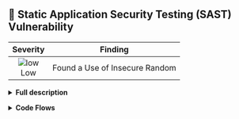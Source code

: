 
## 🎯 Static Application Security Testing (SAST) Vulnerability
<div align='center'>

| Severity                | Finding                  |
| :---------------------: | :-----------------------------------: |
| ![low](https://raw.githubusercontent.com/jfrog/frogbot/master/resources/v2/applicableLowSeverity.png)<br>     Low | Found a Use of Insecure Random |

</div>


<details><summary><b>Full description</b></summary>

### Vulnerability Details
|                 |                   |
| --------------------- | :-----------------------------------: |
| **CWE:** | CWE-798<br>CWE-799 |
| **Rule ID:** | js-insecure-random |

Scanner Description....

<br></details>
<details><summary><b>Code Flows</b></summary>
<details><summary><b>Vulnerable data flow analysis result</b></summary>

↘️ `other-snippet` (at file2 line 1)

↘️ `snippet` (at file line 0)
<br></details>
<details><summary><b>Vulnerable data flow analysis result</b></summary>

↘️ `a-snippet` (at file line 10)

↘️ `snippet` (at file line 0)
<br></details><br></details>